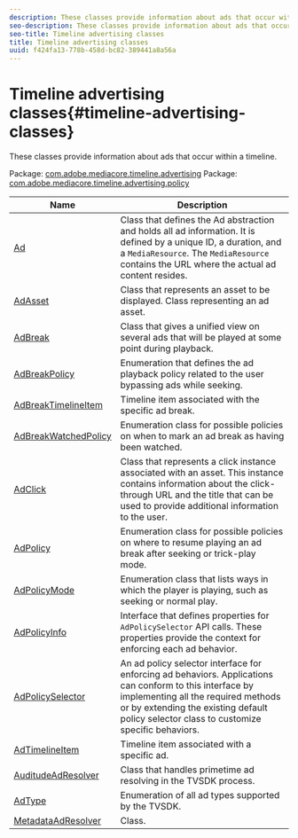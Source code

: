 ```yaml
---
description: These classes provide information about ads that occur within a timeline.
seo-description: These classes provide information about ads that occur within a timeline.
seo-title: Timeline advertising classes
title: Timeline advertising classes
uuid: f424fa13-778b-458d-bc82-389441a8a56a
---
```


# Timeline advertising classes{#timeline-advertising-classes}

These classes provide information about ads that occur within a timeline.

 Package: [com.adobe.mediacore.timeline.advertising](https://help.adobe.com/en_US/primetime/api/psdk/asdoc-dhls_1.4/com/adobe/mediacore/timeline/advertising/package-detail.html)  Package: [com.adobe.mediacore.timeline.advertising.policy](https://help.adobe.com/en_US/primetime/api/psdk/asdoc-dhls_1.4/com/adobe/mediacore/timeline/advertising/policy/package-detail.html) 

|  Name  | Description  |
|---|---|
| [Ad](https://help.adobe.com/en_US/primetime/api/psdk/asdoc-dhls_1.4/com/adobe/mediacore/timeline/advertising/Ad.html)  |Class that defines the Ad abstraction and holds all ad information. It is defined by a unique ID, a duration, and a `MediaResource`. The `MediaResource` contains the URL where the actual ad content resides.  |
| [AdAsset](https://help.adobe.com/en_US/primetime/api/psdk/asdoc-dhls_1.4/com/adobe/mediacore/timeline/advertising/AdAsset.html)  | Class that represents an asset to be displayed. Class representing an ad asset.  |
| [AdBreak](https://help.adobe.com/en_US/primetime/api/psdk/asdoc-dhls_1.4/com/adobe/mediacore/timeline/advertising/AdBreak.html)  | Class that gives a unified view on several ads that will be played at some point during playback.  |
| [AdBreakPolicy](https://help.adobe.com/en_US/primetime/api/psdk/asdoc-dhls_1.4/com/adobe/mediacore/timeline/advertising/policy/AdBreakPolicy.html)  | Enumeration that defines the ad playback policy related to the user bypassing ads while seeking.  |
| [AdBreakTimelineItem](https://help.adobe.com/en_US/primetime/api/psdk/asdoc-dhls_1.4/com/adobe/mediacore/timeline/advertising/AdBreakTimelineItem.html)  | Timeline item associated with the specific ad break.  |
| [AdBreakWatchedPolicy](https://help.adobe.com/en_US/primetime/api/psdk/asdoc-dhls_1.4/com/adobe/mediacore/timeline/advertising/policy/AdBreakWatchedPolicy.html)  | Enumeration class for possible policies on when to mark an ad break as having been watched.  |
| [AdClick](https://help.adobe.com/en_US/primetime/api/psdk/asdoc-dhls_1.4/com/adobe/mediacore/timeline/advertising/AdClick.html)  | Class that represents a click instance associated with an asset. This instance contains information about the click-through URL and the title that can be used to provide additional information to the user.  |
| [AdPolicy](https://help.adobe.com/en_US/primetime/api/psdk/asdoc-dhls_1.4/com/adobe/mediacore/timeline/advertising/policy/AdPolicy.html)  | Enumeration class for possible policies on where to resume playing an ad break after seeking or trick-play mode.  |
| [AdPolicyMode](https://help.adobe.com/en_US/primetime/api/psdk/asdoc-dhls_1.4/com/adobe/mediacore/timeline/advertising/policy/AdPolicyMode.html)  | Enumeration class that lists ways in which the player is playing, such as seeking or normal play.  |
|  [AdPolicyInfo](https://help.adobe.com/en_US/primetime/api/psdk/asdoc-dhls_1.4/com/adobe/mediacore/timeline/advertising/policy/AdPolicySelector.html)  |Interface that defines properties for `AdPolicySelector` API calls. These properties provide the context for enforcing each ad behavior.  |
|  [AdPolicySelector](https://help.adobe.com/en_US/primetime/api/psdk/asdoc-dhls_1.4/com/adobe/mediacore/timeline/advertising/policy/AdPolicySelector.html)  | An ad policy selector interface for enforcing ad behaviors. Applications can conform to this interface by implementing all the required methods or by extending the existing default policy selector class to customize specific behaviors.  |
| [AdTimelineItem](https://help.adobe.com/en_US/primetime/api/psdk/asdoc-dhls_1.4/com/adobe/mediacore/timeline/advertising/AdTimelineItem.html)  | Timeline item associated with a specific ad.  |
|[AuditudeAdResolver](https://help.adobe.com/en_US/primetime/api/psdk/asdoc-dhls_1.4/com/adobe/mediacore/timeline/advertising/AuditudeAdResolver.html)  | Class that handles primetime ad resolving in the TVSDK process.  |
| [AdType](https://help.adobe.com/en_US/primetime/api/psdk/asdoc-dhls_1.4/com/adobe/mediacore/timeline/advertising/AdType.html)  | Enumeration of all ad types supported by the TVSDK.  |
| [MetadataAdResolver](https://help.adobe.com/en_US/primetime/api/psdk/asdoc-dhls_1.4/com/adobe/mediacore/timeline/advertising/MetadataAdResolver.html)  | Class.  |

